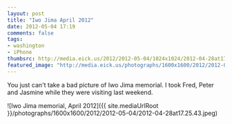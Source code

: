 ```yaml
---
layout: post
title: "Iwo Jima April 2012"
date: 2012-05-04 17:19
comments: false
tags: 
- washington
- iPhone
thumbsrc: http://media.eick.us/2012/2012-05-04/1024x1024/2012-04-28at17.25.43.jpeg
featured_image: "http://media.eick.us/photographs/1600x1600/2012/2012-05-04/2012-04-28at17.25.43.jpeg"
---
```

You just can't take a bad picture of Iwo Jima memorial.  I took Fred, Peter and Jasmine while they were visiting last weekend.



![Iwo Jima memorial, April 2012]({{ site.mediaUrlRoot }}/photographs/1600x1600/2012/2012-05-04/2012-04-28at17.25.43.jpeg)

